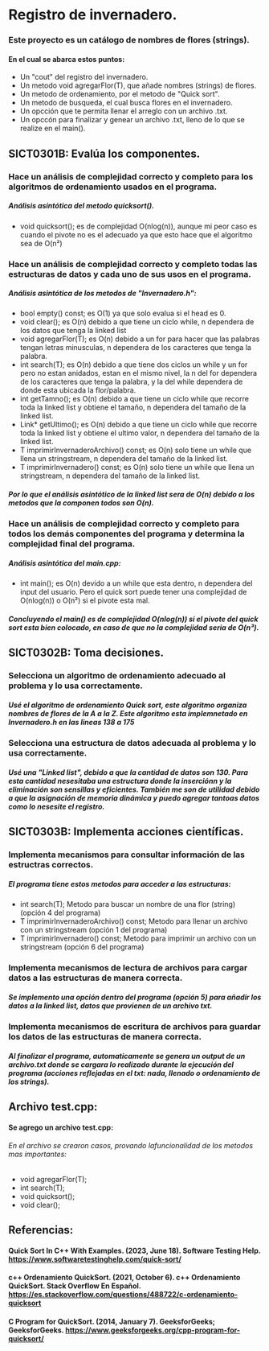 # Registro de invernadero.

### Este proyecto es un catálogo de nombres de flores (strings).

#### En el cual se abarca estos puntos:
- Un "cout" del registro del invernadero.
- Un metodo void agregarFlor(T), que añade nombres (strings) de flores.
- Un metodo de ordenamiento, por el metodo de "Quick sort".
- Un metodo de busqueda, el cual busca flores en el invernadero.
- Un opcción que te permita llenar el arreglo con un archivo .txt.
- Un opccón para finalizar y genear un archivo .txt, lleno de lo que se realize en el main().


## SICT0301B: Evalúa los componentes.

### Hace un análisis de complejidad correcto y completo para los algoritmos de ordenamiento usados en el programa.

##### Análisis asintótica del metodo quicksort().
- void quicksort(); es de complejidad O(nlog(n)), aunque mi peor caso es cuando el pivote no es el adecuado ya que esto hace que el algoritmo sea de O(n²) 

### Hace un análisis de complejidad correcto y completo todas las estructuras de datos y cada uno de sus usos en el programa.

##### Análisis asintótica de los metodos de "Invernadero.h":
- bool empty() const; es O(1) ya que solo evalua si el head es 0.
- void clear(); es O(n) debido a que tiene un ciclo while, n dependera de los datos que tenga la linked list
- void agregarFlor(T); es O(n) debido a un for para hacer que las palabras tengan letras minusculas, n dependera de los caracteres que tenga la palabra.
- int search(T); es O(n) debido a que tiene dos ciclos un while y un for pero no estan anidados, estan en el mismo nivel, la n del for dependera de los caracteres que tenga la palabra, y la del while dependera de donde esta ubicada la flor/palabra.
- int getTamno(); es O(n) debido a que tiene un ciclo while que recorre toda la linked list y obtiene el tamaño, n dependera del tamaño de la linked list.
- Link<T>* getUltimo(); es O(n) debido a que tiene un ciclo while que recorre toda la linked list y obtiene el ultimo valor, n dependera del tamaño de la linked list.
- T imprimirInvernaderoArchivo() const; es O(n) solo tiene un while que llena un stringstream, n dependera del tamaño de la linked list.
- T imprimirInvernadero() const; es O(n) solo tiene un while que llena un stringstream, n dependera del tamaño de la linked list.
##### Por lo que el análisis asintótico de la linked list sera de O(n) debido a los metodos que la componen todos son O(n).

### Hace un análisis de complejidad correcto y completo para todos los demás componentes del programa y determina la complejidad final del programa.

##### Análisis asintótica del main.cpp:
- int main(); es O(n) devido a un while que esta dentro, n dependera del input del usuario. Pero el quick sort puede tener una complejidad de O(nlog(n)) o O(n²) si el pivote esta mal.
##### Concluyendo el main() es de complejidad O(nlog(n)) si el pivote del quick sort esta bien colocado, en caso de que no la complejidad seria de O(n³).

## SICT0302B: Toma decisiones.

### Selecciona un algoritmo de ordenamiento adecuado al problema y lo usa correctamente.

##### Usé el algoritmo de ordenamiento Quick sort, este algoritmo organiza nombres de flores de la A a la Z. Este algoritmo esta implemnetado en Invernadero.h en las lineas 138 a 175

### Selecciona una estructura de datos adecuada al problema y lo usa correctamente.

##### Usé una "Linked list", debido a que la cantidad de datos son 130. Para esta cantidad nesesitaba una estructura donde la inserciónn y la eliminación son sensillas y eficientes. También me son de utilidad debido a que la asignación de memoria dinámica y puedo agregar tantoas datos como lo nesesite el registro. 



## SICT0303B: Implementa acciones científicas.

### Implementa mecanismos para consultar información de las estructras correctos.

##### El programa tiene estos metodos para acceder a las estructuras:
- int search(T); Metodo para buscar un nombre de una flor (string) (opción 4 del programa)
- T imprimirInvernaderoArchivo() const; Metodo para llenar un archivo con un stringstream (opción 1 del programa)
- T imprimirInvernadero() const; Metodo para imprimir un archivo con un stringstream (opción 6 del programa)

### Implementa mecanismos de lectura de archivos para cargar datos a las estructuras de manera correcta.

##### Se implemento una opción dentro del programa (opción 5) para añadir los datos a la linked list, datos que provienen de un archivo txt.

### Implementa mecanismos de escritura de archivos para guardar los datos  de las estructuras de manera correcta.

##### Al finalizar el programa, automaticamente se genera un output de un archivo.txt donde se cargara lo realizado durante la ejecución del programa (acciones reflejadas en el txt: nada, llenado o ordenamiento de los strings). 



## Archivo test.cpp:

#### Se agrego un archivo test.cpp:
###### En el archivo se crearon casos, provando lafuncionalidad de los metodos mas importantes:
- void agregarFlor(T); 
- int search(T); 
- void quicksort();
- void clear();


## Referencias:
#### Quick Sort In C++ With Examples. (2023, June 18). Software Testing Help. https://www.softwaretestinghelp.com/quick-sort/
#### c++ Ordenamiento QuickSort. (2021, October 6). c++ Ordenamiento QuickSort. Stack Overflow En Español. https://es.stackoverflow.com/questions/488722/c-ordenamiento-quicksort
#### C Program for QuickSort. (2014, January 7). GeeksforGeeks; GeeksforGeeks. https://www.geeksforgeeks.org/cpp-program-for-quicksort/

